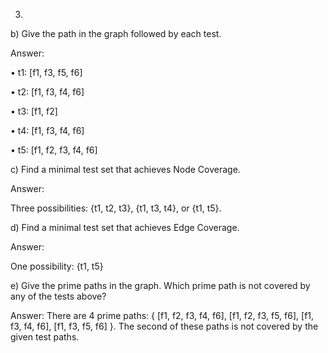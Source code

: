 3.
b) Give the path in the graph followed by each test.

Answer:

• t1: [f1, f3, f5, f6]

• t2: [f1, f3, f4, f6]

• t3: [f1, f2]

• t4: [f1, f3, f4, f6]

• t5: [f1, f2, f3, f4, f6]

c) Find a minimal test set that achieves Node Coverage.

Answer:

Three possibilities: {t1, t2, t3}, {t1, t3, t4}, or {t1, t5}.

d) Find a minimal test set that achieves Edge Coverage.

Answer:

One possibility: {t1, t5}

e) Give the prime paths in the graph. Which prime path is not covered by any of the tests above?

Answer:
There are 4 prime paths: { [f1, f2, f3, f4, f6], [f1, f2, f3, f5, f6], [f1, f3, f4, f6], [f1, f3, f5, f6] }. 
The second of these paths is not covered by the given test paths.
